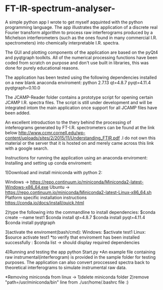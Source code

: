 # FT-IR-spectrum-analyser-
A simple python app I wrote to get myself aqquinted with the python programming language.
The app illustrates the application of a discrete real Fourier transform algorithm to process raw interferograms produced by a 
Michelson interferometers (such as the ones found in many commercial I.R. spectrometers) into chemically interpretable I.R. spectra.

The GUI and plotting components of the application are based on the pyQt4 and pyqtgraph toolkits. All of the numerical processing functions have been coded from scratch on purpose and don't use built in libraries, this was done for purely educational reasons.

The application has been tested using the following dependencies installed on a new blank anaconda enviroment:
python 2.7.13
qt=4.8.7
pyqt=4.11.4
pyqtgraph=0.10.0

The JCAMP-Reader folder contains a prototype script for opening certain JCAMP I.R. spectra files. The script is still under development and will be integrated intom the main application once support for all JCAMP files have been added.

An excellent introduction to the thery behind the processing of inteferograms generated by FT-I.R. spectrometers can be found at the link below http://www.ccmr.cornell.edu/wp-content/uploads/sites/2/2015/11/Understanding_FTIR.pdf .I do not own this material or the server that it is hosted on and merely came across this link with a google search.

Instructions for running the application using an anaconda enviroment:
Installing and setting up conda enviroment:

 1)Download and install miniconda with python 2:

  Windows -> https://repo.continuum.io/miniconda/Miniconda2-latest-Windows-x86_64.exe
  Ubuntu -> https://repo.continuum.io/miniconda/Miniconda2-latest-Linux-x86_64.sh 
  Platform specific installation instructions https://conda.io/docs/install/quick.html
  

  2)type the following into the commandline to install dependencies:
  $conda create --name test1
  $conda install qt=4.8.7
  $conda install pyqt=4.11.4
  $conda install pyqtgraph
 
 3)activate the enviroment(bash/cmd):
  Windows: $activate test1
  Linux: $source activate test1
 *to verify that enviroment has been installed successfully : $conda list -> should display required dependencies

 4)Running and testing the app
 python Start.py
  *An example file containing raw instrumental(interferogram) is provided in the sample folder   for testing purposes.
  The application can also convert proccessed spectra back to theoretical   interferograms to simulate instrumental raw data.



*Removing miniconda from linux -> 
 1)delete miniconda folder
 2)remove "path=/usr/miniconda/bin" line from ./usr/home/.bashrc file :)
